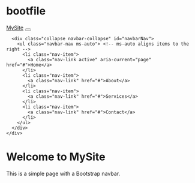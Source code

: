 # bootfile 
<!DOCTYPE html>
<html lang="en">
<head>
  <meta charset="UTF-8">
  <meta name="viewport" content="width=device-width, initial-scale=1">
  <title>Navbar Example</title>
  <!-- Bootstrap 5 CSS CDN -->
  <link href="https://cdn.jsdelivr.net/npm/bootstrap@5.3.2/dist/css/bootstrap.min.css" rel="stylesheet">
</head>
<body>

  <!-- Navbar Start -->
  <nav class="navbar navbar-expand-lg navbar-dark bg-dark">
    <div class="container-fluid">
      <a class="navbar-brand" href="#">MySite</a>
      <button class="navbar-toggler" type="button" data-bs-toggle="collapse" data-bs-target="#navbarNav"
        aria-controls="navbarNav" aria-expanded="false" aria-label="Toggle navigation">
        <span class="navbar-toggler-icon"></span>
      </button>

      <div class="collapse navbar-collapse" id="navbarNav">
        <ul class="navbar-nav ms-auto"> <!-- ms-auto aligns items to the right -->
          <li class="nav-item">
            <a class="nav-link active" aria-current="page" href="#">Home</a>
          </li>
          <li class="nav-item">
            <a class="nav-link" href="#">About</a>
          </li>
          <li class="nav-item">
            <a class="nav-link" href="#">Services</a>
          </li>
          <li class="nav-item">
            <a class="nav-link" href="#">Contact</a>
          </li>
        </ul>
      </div>
    </div>
  </nav>
  <!-- Navbar End -->

  <!-- Optional: Some content to show scrolling -->
  <div class="container mt-5">
    <h1>Welcome to MySite</h1>
    <p>This is a simple page with a Bootstrap navbar.</p>
  </div>

  <!-- Bootstrap 5 JS CDN -->
  <script src="https://cdn.jsdelivr.net/npm/bootstrap@5.3.2/dist/js/bootstrap.bundle.min.js"></script>
</body>
</html>
